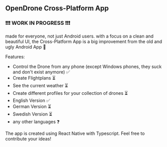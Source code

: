 ## OpenDrone Cross-Platform App
### ❗❗❗ WORK IN PROGRESS ❗❗❗
made for everyone, not just Android users. 
with a focus on a clean and beautiful UI, the Cross-Platform App is a big improvement from the old and ugly Android App 🙌

Features:
  * Control the Drone from any phone (except Windows phones, they suck and don't exist anymore) ✅
  * Create Flightplans ⏳
  * See the current weather ⏳
  * Create different profiles for your collection of drones ⏳
  * English Version ✅
  * German Version ⏳
  * Swedish Version ⏳
  * any other languages ❓
 
The app is created using React Native with Typescript. Feel free to contribute your ideas!
  

